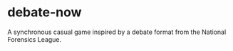 # debate-now
A synchronous casual game inspired by a debate format from the National Forensics League.
